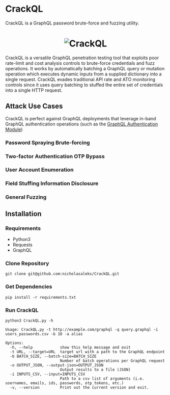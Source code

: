 CrackQL
=======
CrackQL is a GraphQL password brute-force and fuzzing utility.

<h1 align="center">
	<img src="https://github.com/nicholasaleks/CrackQL/blob/master/static/CrackQL-Banner.png?raw=true" alt="CrackQL"/>
	<br>
</h1>

CrackQL is a versatile GraphQL penetration testing tool that exploits poor rate-limit and cost analysis controls to brute-force credentials and fuzz operations.
It works by automatically batching a GraphQL query or mutation operation which executes dynamic inputs from a supplied dictionary into a single request.
CrackQL evades traditional API rate and ATO monitoring controls since it uses query batching to stuffed the entire set of credentials into a single HTTP request.


## Attack Use Cases

CrackQL is perfect against GraphQL deployments that leverage in-band GraphQL authentication operations (such as the [GraphQL Authentication Module](https://www.graphql-modules.com/docs#authentication-module))

### Password Spraying Brute-forcing

### Two-factor Authentication OTP Bypass

### User Account Enumeration

### Field Stuffing Information Disclosure

### General Fuzzing


## Installation

### Requirements
- Python3
- Requests
- GraphQL

### Clone Repository
`git clone git@github.com:nicholasaleks/CrackQL.git`


### Get Dependencies
`pip install -r requirements.txt`

### Run CrackQL
`python3 CrackQL.py -h`

```
Usage: CrackQL.py -t http://example.com/graphql -q query.graphql -i users_passwords.csv -b 10 -a alias

Options:
  -h, --help            show this help message and exit
  -t URL, --target=URL  target url with a path to the GraphQL endpoint
  -b BATCH_SIZE, --batch-size=BATCH_SIZE
                        Number of batch operations per GraphQL request
  -o OUTPUT_JSON, --output-json=OUTPUT_JSON
                        Output results to a file (JSON)
  -i INPUTS_CSV, --input=INPUTS_CSV
                        Path to a csv list of arguments (i.e. usernames, emails, ids, passwords, otp_tokens, etc.)
  -v, --version         Print out the current version and exit.
```
